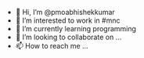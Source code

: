 - 👋 Hi, I’m @pmoabhishekkumar
- 👀 I’m interested to work in #mnc
- 🌱 I’m currently learning programming
- 💞️ I’m looking to collaborate on ...
- 📫 How to reach me ...

<!---
pmoabhishekkumar/pmoabhishekkumar is a ✨ special ✨ repository because its `README.md` (this file) appears on your GitHub profile.
You can click the Preview link to take a look at your changes.
--->
